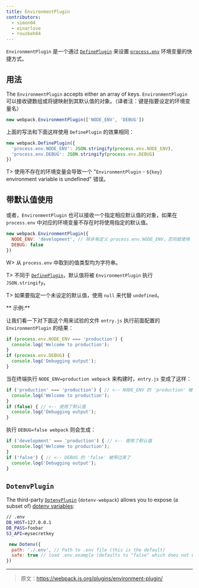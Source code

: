 ```yaml
---
title: EnvironmentPlugin
contributors:
  - simon04
  - einarlove
  - rouzbeh84
---
```


`EnvironmentPlugin` 是一个通过 [`DefinePlugin`](/plugins/define-plugin) 来设置 [`process.env`](https://nodejs.org/api/process.html#process_process_env) 环境变量的快捷方式。

## 用法

The `EnvironmentPlugin` accepts either an array of keys.
`EnvironmentPlugin` 可以接收键数组或将键映射到其默认值的对象。（译者注：键是指要设定的环境变量名）

```javascript
new webpack.EnvironmentPlugin(['NODE_ENV', 'DEBUG'])
```

上面的写法和下面这样使用 `DefinePlugin` 的效果相同：

```javascript
new webpack.DefinePlugin({
  'process.env.NODE_ENV': JSON.stringify(process.env.NODE_ENV),
  'process.env.DEBUG': JSON.stringify(process.env.DEBUG)
})
```

T> 使用不存在的环境变量会导致一个 "`EnvironmentPlugin` - `${key}` environment variable is undefined" 错误。

## 带默认值使用

或者，`EnvironmentPlugin` 也可以接收一个指定相应默认值的对象，如果在 `process.env` 中对应的环境变量不存在时将使用指定的默认值。

```js
new webpack.EnvironmentPlugin({
  NODE_ENV: 'development', // 除非有定义 process.env.NODE_ENV，否则就使用 'development'
  DEBUG: false
})
```

W> 从 `process.env` 中取到的值类型均为字符串。

T> 不同于 [`DefinePlugin`](/plugins/define-plugin)，默认值将被 `EnvironmentPlugin` 执行 `JSON.stringify`。

T> 如果要指定一个未设定的默认值，使用 `null` 来代替 `undefined`。

** 示例:**


让我们看一下对下面这个用来试验的文件 `entry.js` 执行前面配置的 `EnvironmentPlugin` 的结果：

```js
if (process.env.NODE_ENV === 'production') {
  console.log('Welcome to production');
}
if (process.env.DEBUG) {
  console.log('Debugging output');
}
```

当在终端执行 `NODE_ENV=production webpack` 来构建时，`entry.js` 变成了这样：

```javascript
if ('production' === 'production') { // <-- NODE_ENV 的 'production' 被带过来了
  console.log('Welcome to production');
}
if (false) { // <-- 使用了默认值
  console.log('Debugging output');
}
```

执行 `DEBUG=false webpack` 则会生成：

```javascript
if ('development' === 'production') { // <-- 使用了默认值
  console.log('Welcome to production');
}
if ('false') { // <-- DEBUG 的 'false' 被带过来了
  console.log('Debugging output');
}
```

## `DotenvPlugin`

The third-party [`DotenvPlugin`](https://github.com/mrsteele/dotenv-webpack) (`dotenv-webpack`) allows you to expose (a subset of) [dotenv variables](https://www.npmjs.com/package/dotenv):

``` bash
// .env
DB_HOST=127.0.0.1
DB_PASS=foobar
S3_API=mysecretkey
```

```javascript
 new Dotenv({
  path: './.env', // Path to .env file (this is the default)
  safe: true // load .env.example (defaults to "false" which does not use dotenv-safe)
})
```

***

> 原文：https://webpack.js.org/plugins/environment-plugin/